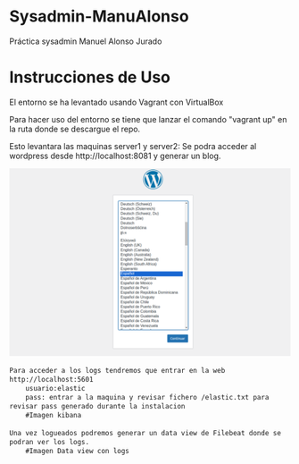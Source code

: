 # Sysadmin-ManuAlonso

Práctica sysadmin Manuel Alonso Jurado

# Instrucciones de Uso

El entorno se ha levantado usando Vagrant con VirtualBox

Para hacer uso del entorno se tiene que lanzar el comando "vagrant up" en la ruta donde se descargue el repo.

Esto levantara las maquinas server1 y server2:
    Se podra acceder al wordpress desde http://localhost:8081 y generar un blog.

![Imagen Wordpress](https://github.com/manualonsoj/PracticaSysAdmin/blob/main/Imagenes/Wordpreesinicio.png)

    Para acceder a los logs tendremos que entrar en la web http://localhost:5601
        usuario:elastic
        pass: entrar a la maquina y revisar fichero /elastic.txt para revisar pass generado durante la instalacion
        #Imagen kibana

    Una vez logueados podremos generar un data view de Filebeat donde se podran ver los logs.
        #Imagen Data view con logs



